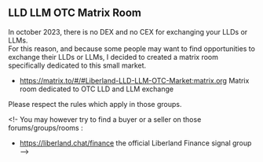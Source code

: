 
LLD LLM OTC Matrix Room
-----------------------
In october 2023, there is no DEX and no CEX for exchanging your LLDs or LLMs.  
For this reason, and because some people may want to find opportunities to exchange their LLDs or LLMs,
I decided to created a matrix room specifically dedicated to this small market.

* https://matrix.to/#/#Liberland-LLD-LLM-OTC-Market:matrix.org Matrix room dedicated to OTC LLD and LLM exchange

Please respect the rules which apply in those groups.  

<!-
You may however try to find a buyer or a seller on those forums/groups/rooms :
* https://liberland.chat/finance the official Liberland Finance signal group
-->
<br>
